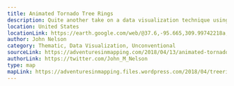 ```yaml
---
title: Animated Tornado Tree Rings
description: Quite another take on a data visualization technique using tree ring symbols to demonstrate chronologically sizing the growth dependend on a value. 
location: United States 
locationLink: https://earth.google.com/web/@37.6,-95.665,309.99742218a,9430204.43595837d,35y,0h,0t,0r/data=ClAaThJICiUweDU0ZWFiNTg0ZTQzMjM2MGI6MHgxYzNiYjk5MjQzZGViNzQyGUFl_PuMi0JAITenkgGg7VfAKg1Vbml0ZWQgU3RhdGVzGAIgAQ
author: John Nelson
category: Thematic, Data Visualization, Unconventional
sourceLink: https://adventuresinmapping.com/2018/04/13/animated-tornado-tree-rings/
authorLink: https://twitter.com/John_M_Nelson
type: map
mapLink: https://adventuresinmapping.files.wordpress.com/2018/04/treeringlayout1.jpg
---
```

